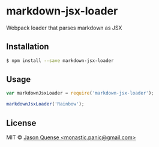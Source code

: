 # markdown-jsx-loader

Webpack loader that parses markdown as JSX

## Installation

```sh
$ npm install --save markdown-jsx-loader
```

## Usage

```js
var markdownJsxLoader = require('markdown-jsx-loader');

markdownJsxLoader('Rainbow');
```
## License

MIT © [Jason Quense &lt;monastic.panic@gmail.com&gt;]()
